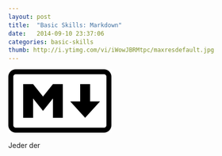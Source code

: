 ```yaml
---
layout: post
title:  "Basic Skills: Markdown"
date:   2014-09-10 23:37:06
categories: basic-skills
thumb: http://i.ytimg.com/vi/iWowJBRMtpc/maxresdefault.jpg
---
```


![Markdown Logo](/assets/posts/2014-09-11/markdown-logo.png)
	
Jeder der 